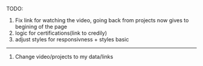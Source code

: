 TODO: 
1. Fix link for watching the video, going back from projects now gives to begining of the page
2. logic for certifications(link to credily)
3. adjust styles for responsivness + styles basic
-------
1. Change video/projects to my data/links